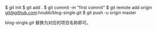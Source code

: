 $ git init
$ git add .
$ git commit -m "first commit"
$ git remote add origin git@github.com:houbb/blog-single.git
$ git push -u origin master


blog-single.git 替换为对应的项目名称即可。